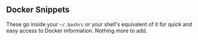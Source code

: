 ## Docker Snippets

These go inside your `~/.bashrc` or your shell's equivalent of it for quick and easy access to Docker information.
Nothing more to add.
